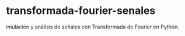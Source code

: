 # transformada-fourier-senales
imulación y análisis de señales con Transformada de Fourier en Python.
